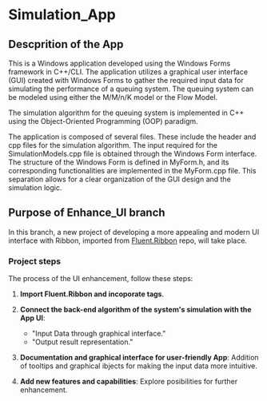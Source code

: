 # Simulation_App

## Descprition of the App
This is a Windows application developed using the Windows Forms framework in C++/CLI. The application utilizes a graphical user interface (GUI) created with Windows Forms to gather the required input data for simulating the performance of a queuing system. The queuing system can be modeled using either the M/M/n/K model or the Flow Model.

The simulation algorithm for the queuing system is implemented in C++ using the Object-Oriented Programming (OOP) paradigm.

The application is composed of several files. These include the header and cpp files for the simulation algorithm. The input required for the SimulationModels.cpp file is obtained through the Windows Form interface. The structure of the Windows Form is defined in MyForm.h, and its corresponding functionalities are implemented in the MyForm.cpp file. This separation allows for a clear organization of the GUI design and the simulation logic.
## Purpose of **Enhance_UI branch**
In this branch, a new project of developing a more appealing and modern UI interface with Ribbon, imported from [Fluent.Ribbon](https://github.com/fluentribbon/Fluent.Ribbon) repo, will take place. 

### Project steps

The process of the UI enhancement, follow these steps:

1. **Import Fluent.Ribbon and incoporate tags**.
   
2. **Connect the back-end algorithm of the system's simulation with the App UI**:
   - "Input Data through graphical interface."
   - "Output result representation."

3. **Documentation and graphical interface for user-friendly App**:
   Addition of tooltips and graphical ibjects for making the input data more intuitive.

4. **Add new features and capabilities**:
   Explore posibilities for further enhancement.




